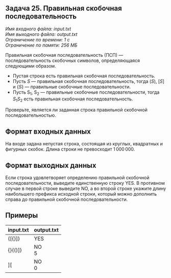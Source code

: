 
## Задача 25. Правильная скобочная последовательность

*Имя входного файла:  input.txt  
Имя выходного файла:  output.txt  
Ограничение по времени: 1 с  
Ограничение по памяти: 256 МБ*  

Правильная скобочная последовательность (ПСП) — последовательность скобочных символов, определяющаяся следующими образом.

-   Пустая строка есть правильная скобочная последовательность.
-   Пусть  _S_ — правильная скобочная последовательность, тогда  (_S_),  [_S_]  и  {_S_} — правильные скобочные последовательности.
-   Пусть  S<sub>1</sub>,  S<sub>2</sub> — правильные скобочные последовательности, тогда  _S_<sub>1</sub>_S_<sub>2</sub>  есть правильная скобочная последовательность.

Проверьте, является ли заданная строка правильной скобочной последовательностью.

## Формат входных данных

На входе задана непустая строка, состоящая из круглых, квадратных и фигурных скобок. Длина строки не превосходит  1 000 000.

## Формат выходных данных

Если строка удовлетворяет определению правильной скобочной последовательности, выведите единственную строку  YES. В противном случае в первой строке выведите  NO, а во второй строке укажите длину наибольшего префикса исходной строки, который можно дополнить справа до правильной скобочной последовательности.

## Примеры

| input.txt | output.txt |
|:--------- |:---------- |
| ([{}])    | YES        |
| {}(()])   | NO<br>5    |
| ][        | NO<br>0    |
